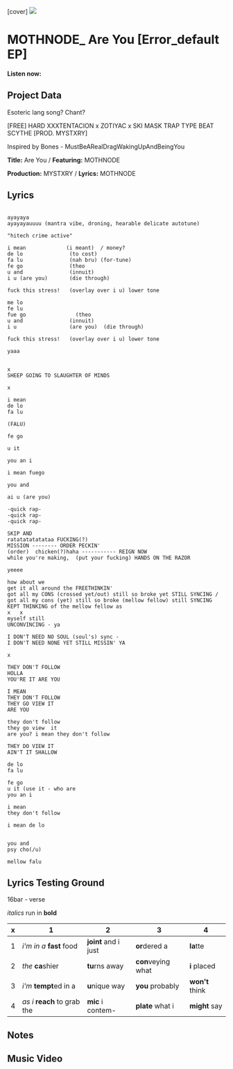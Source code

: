 [cover] ![](57175019_31947ARTIST_4918741616_8502199518755923887_n.jpg)

# MOTHNODE_ Are You [Error_default EP]

**Listen now:** 

## Project Data

Esoteric lang song? Chant?

[FREE] HARD  XXXTENTACION x ZOTIYAC x SKI MASK TRAP TYPE BEAT  SCYTHE  [PROD. MYSTXRY]

Inspired by Bones - MustBeARealDragWakingUpAndBeingYou

**Title:** Are You / **Featuring:** MOTHNODE

**Production:** MYSTXRY / **Lyrics:** MOTHNODE

## Lyrics

```

ayayaya
ayayayauuuu (mantra vibe, droning, hearable delicate autotune)

"hitech crime active"

i mean             (i meant)  / money?
de lo               (to cost)
fa lu               (nah bru) (for-tune)
fe go               (theo
u and               (innuit)
i u (are you)       (die through)

fuck this stress!   (overlay over i u) lower tone

me lo
fe lu
fue go                (theo
u and               (innuit)
i u                 (are you)  (die through)

fuck this stress!   (overlay over i u) lower tone

yaaa


x
SHEEP GOING TO SLAUGHTER OF MINDS

x

i mean
de lo
fa lu

(FALU) 

fe go

u it

you an i

i mean fuego

you and

ai u (are you)

-quick rap-
-quick rap-
-quick rap-

SKIP AND 
ratatatatatataa FUCKING(?)
MISSION -------- ORDER PECKIN'
(order)  chicken(?)haha ----------- REIGN NOW
while you're making,  (put your fucking) HANDS ON THE RAZOR

yeeee

how about we
get it all around the FREETHINKIN'
got all my CONS (crossed yet/out) still so broke yet STILL SYNCING / got all my cons (yet) still so broke (mellow fellow) still SYNCING 
KEPT THINKING of the mellow fellow as
x   x
myself still
UNCONVINCING - ya

I DON'T NEED NO SOUL (soul's) sync -
I DON'T NEED NONE YET STILL MISSIN' YA

x

THEY DON'T FOLLOW
HOLLA 
YOU'RE IT ARE YOU

I MEAN
THEY DON'T FOLLOW
THEY GO VIEW IT
ARE YOU

they don't follow
they go view  it
are you? i mean they don't follow

THEY DO VIEW IT
AIN'T IT SHALLOW

de lo
fa lu

fe go
u it (use it - who are
you an i

i mean
they don't follow

i mean de lo


you and
psy cho(/u)

mellow falu

```

## Lyrics Testing Ground

16bar - verse

*italics* run in
**bold**

| x | 1 | 2 | 3 | 4 |
|---|---|---|---|---|
| 1 | *i'm in a* **fast** food | **joint** and i just  | **or**dered a  | **la**tte  |
| 2 | *the* **ca**shier | **tu**rns away  |  **con**veying what |  **i** placed |
| 3 | *i'm* **tempt**ed in a | **u**nique way  |  **you** probably |  **won't** think |
| 4 | *as i* **reach** to grab the |  **mic** i contem-  | **plate** what i | **might** say |

## Notes

## Music Video
